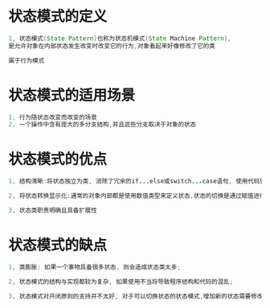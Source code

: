 # 状态模式的定义
```java
1, 状态模式(State Pattern)也称为状态机模式(State Machine Pattern),
是允许对象在内部状态发生改变时改变它的行为,对象看起来好像修改了它的类

属于行为模式
```

# 状态模式的适用场景
```java
1, 行为随状态改变而改变的场景
2, 一个操作中含有庞大的多分支结构,并且这些分支取决于对象的状态
```

# 状态模式的优点
```java
1, 结构清晰:将状态独立为类, 消除了冗余的if...else或switch...case语句, 使用代码更加简洁,提高系统可维护性;

2, 将状态转换显示化:通常的对象内部都是使用数值类型来定义状态,状态的切换是通过赋值进行表现,不够直观;而使用状态类,在切换状态时,是以不同的类进行表示, 转换目的更加明确;

3, 状态类职责明确且具备扩展性
```


# 状态模式的缺点
```java
1, 类膨胀: 如果一个事物具备很多状态, 则会造成状态类太多;

2, 状态模式的结构与实现都较为复杂, 如果使用不当将导致程序结构和代码的混乱;

3, 状态模式对开闭原则的支持并不太好, 对于可以切换状态的状态模式,增加新的状态需要修改那些负责状态转换的源代码,否则无法切换到新增状态,而且修改某个状态类的行为也需要修改对应 的类的源代码.
```

